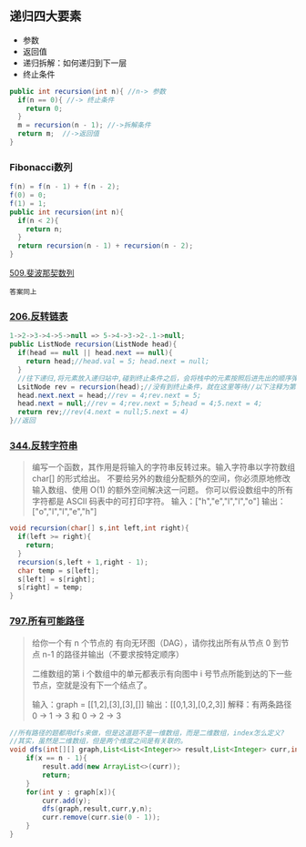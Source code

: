 ## 递归四大要素

- 参数
- 返回值
- 递归拆解：如何递归到下一层
- 终止条件

```java
public int recursion(int n){ //n-> 参数
  if(n == 0){ //-> 终止条件
    return 0;
  }
  m = recursion(n - 1); //->拆解条件
  return m;  //->返回值
}
```

### Fibonacci数列

```java
f(n) = f(n - 1) + f(n - 2);
f(0) = 0;
f(1) = 1;
public int recursion(int n){
  if(n < 2){
    return n;
  }
  return recursion(n - 1) + recursion(n - 2);
}
```

[509.斐波那契数列](https://leetcode-cn.com/problems/fibonacci-number/)

```
答案同上
```

### [206.反转链表](https://leetcode-cn.com/problems/reverse-linked-list/)

```java
1->2->3->4->5->null => 5->4->3->2-.1->null;
public ListNode recursion(ListNode head){
  if(head == null || head.next == null){
    return head;//head.val = 5; head.next = null;
  }
  //往下递归,将元素放入递归站中,碰到终止条件之后，会将栈中的元素按照后进先出的顺序弹出（注意：元素通过return返回的）
  LsitNode rev = recursion(head);//没有到终止条件，就在这里等待//以下注释为第一次回溯过程：head = 4;head.next = 5;
  head.next.next = head;//rev = 4;rev.next = 5;
  head.next = null;//rev = 4;rev.next = 5;head = 4;5.next = 4;
  return rev;//rev(4.next = null;5.next = 4)
}//返回

```

### [344.反转字符串](https://leetcode-cn.com/problems/reverse-string/)

> 编写一个函数，其作用是将输入的字符串反转过来。输入字符串以字符数组 char[] 的形式给出。
> 不要给另外的数组分配额外的空间，你必须原地修改输入数组、使用 O(1) 的额外空间解决这一问题。
> 你可以假设数组中的所有字符都是 ASCII 码表中的可打印字符。
> 输入：["h","e","l","l","o"]
> 输出：["o","l","l","e","h"]

```java
void recursion(char[] s,int left,int right){
  if(left >= right){
    return;
  }
  recursion(s,left + 1,right - 1);
  char temp = s[left];
  s[left] = s[right];
  s[right] = temp;
}
```

### [797.所有可能路径](https://leetcode-cn.com/problems/all-paths-from-source-to-target/)

> 给你一个有 n 个节点的 有向无环图（DAG），请你找出所有从节点 0 到节点 n-1 的路径并输出（不要求按特定顺序）
>
> 二维数组的第 i 个数组中的单元都表示有向图中 i 号节点所能到达的下一些节点，空就是没有下一个结点了。
>
> 输入：graph = [[1,2],[3],[3],[]]
> 输出：[[0,1,3],[0,2,3]]
> 解释：有两条路径 0 -> 1 -> 3 和 0 -> 2 -> 3

```java
//所有路径的题都用dfs来做，但是这道题不是一维数组，而是二维数组，index怎么定义?
//其实，虽然是二维数组，但是两个维度之间是有关联的。
void dfs(int[][] graph,List<List<Integer>> result,List<Integer> curr,int x,int n){//x = index,n = graph.length
    if(x == n - 1){
        result.add(new ArrayList<>(curr));
        return;
    }
    for(int y : graph[x]){
        curr.add(y);
        dfs(graph,result,curr,y,n);
        curr.remove(curr.sie(0 - 1));
    }
}
```

